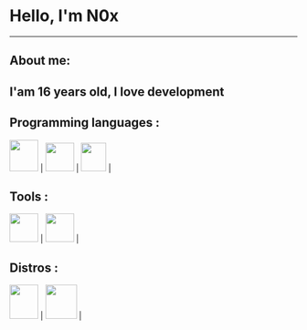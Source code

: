 # Hello, I'm N0x
---
## About me:


I'am 16 years old, I love development 
---

## Programming languages :
<p>
<img src="https://cdn.discordapp.com/attachments/1121402308253728868/1121403216962265109/JavaScript-logo.png" height=55px width=50px> | 
<img src="https://cdn.discordapp.com/attachments/1121402308253728868/1121402886740508683/1869px-Python-logo-notext.png" height=50px width=50px> | 
<img src="https://cdn.discordapp.com/attachments/1121402308253728868/1121403773743534191/C_Logo.png" height=50px width=44px> | 

</p>

## Tools :

<p>
<img src="https://www.mongodb.com" height=50px width=50px> | 
<img src="https://code.visualstudio.com" height=50px width=50px> | 

</p>

## Distros :
<p>
<img src="https://cdn.discordapp.com/attachments/998966700806508684/1042939119719952496/unknown.png" height=60px width=50px> | 
<img src="https://media.discordapp.net/attachments/1121402308253728868/1121402423479648266/Fedora_infinity.png" height=60px width=55px> | 

</p>
